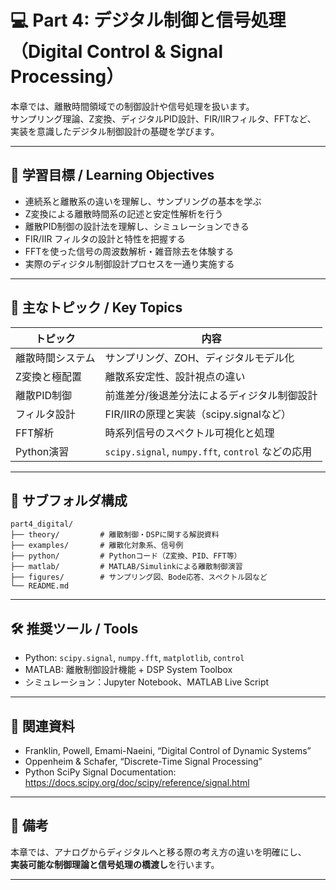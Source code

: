 # 💻 Part 4: デジタル制御と信号処理（Digital Control & Signal Processing）

本章では、離散時間領域での制御設計や信号処理を扱います。  
サンプリング理論、Z変換、ディジタルPID設計、FIR/IIRフィルタ、FFTなど、  
実装を意識したデジタル制御設計の基礎を学びます。

---

## 🎯 学習目標 / Learning Objectives

- 連続系と離散系の違いを理解し、サンプリングの基本を学ぶ
- Z変換による離散時間系の記述と安定性解析を行う
- 離散PID制御の設計法を理解し、シミュレーションできる
- FIR/IIR フィルタの設計と特性を把握する
- FFTを使った信号の周波数解析・雑音除去を体験する
- 実際のディジタル制御設計プロセスを一通り実施する

---

## 🧩 主なトピック / Key Topics

| トピック | 内容 |
|----------|------|
| 離散時間システム | サンプリング、ZOH、ディジタルモデル化 |
| Z変換と極配置 | 離散系安定性、設計視点の違い |
| 離散PID制御 | 前進差分/後退差分法によるディジタル制御設計 |
| フィルタ設計 | FIR/IIRの原理と実装（scipy.signalなど） |
| FFT解析 | 時系列信号のスペクトル可視化と処理 |
| Python演習 | `scipy.signal`, `numpy.fft`, `control` などの応用

---

## 📂 サブフォルダ構成
```
part4_digital/
├── theory/         # 離散制御・DSPに関する解説資料
├── examples/       # 離散化対象系、信号例
├── python/         # Pythonコード（Z変換、PID、FFT等）
├── matlab/         # MATLAB/Simulinkによる離散制御演習
├── figures/        # サンプリング図、Bode応答、スペクトル図など
└── README.md
```
---

## 🛠️ 推奨ツール / Tools

- Python: `scipy.signal`, `numpy.fft`, `matplotlib`, `control`
- MATLAB: 離散制御設計機能 + DSP System Toolbox
- シミュレーション：Jupyter Notebook、MATLAB Live Script

---

## 🔗 関連資料

- Franklin, Powell, Emami-Naeini, “Digital Control of Dynamic Systems”
- Oppenheim & Schafer, “Discrete-Time Signal Processing”
- Python SciPy Signal Documentation: https://docs.scipy.org/doc/scipy/reference/signal.html

---

## 📌 備考

本章では、アナログからディジタルへと移る際の考え方の違いを明確にし、  
**実装可能な制御理論と信号処理の橋渡し**を行います。

---
